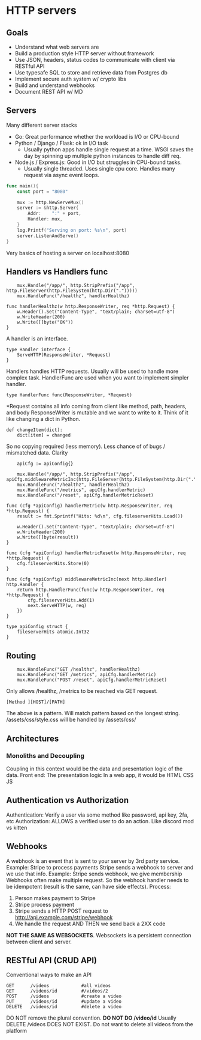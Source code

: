 # HTTP servers

## Goals

- Understand what web servers are
- Build a production style HTTP server without framework
- Use JSON, headers, status codes to communicate with client via RESTful API
- Use typesafe SQL to store and retrieve data from Postgres db
- Implement secure auth system w/ crypto libs
- Build and understand webhooks
- Document REST API w/ MD

## Servers

Many different server stacks

- Go: Great performance whether the workload is I/O or CPU-bound
- Python / Django / Flask: ok in I/O task
  - Usually python apps handle single request at a time. WSGI saves the day by spinning up multiple python instances to handle diff req.
- Node.js / Express.js: Good in I/O but struggles in CPU-bound tasks.
  - Usually single threaded. Uses single cpu core. Handles many request via async event loops.

```go
func main(){
	const port = "8080"

	mux := http.NewServeMux()
	server := &http.Server{
		Addr:    ":" + port,
		Handler: mux,
	}
	log.Printf("Serving on port: %s\n", port)
	server.ListenAndServe()
}
```

Very basics of hosting a server on localhost:8080

## Handlers vs Handlers func

```
	mux.Handle("/app/", http.StripPrefix("/app", http.FileServer(http.FileSystem(http.Dir(".")))))
	mux.HandleFunc("/healthz", handlerHealthz)

func handlerHealthz(w http.ResponseWriter, req *http.Request) {
	w.Header().Set("Content-Type", "text/plain; charset=utf-8")
	w.WriteHeader(200)
	w.Write([]byte("OK"))
}
```

A handler is an interface.

```
type Handler interface {
	ServeHTTP(ResponseWriter, *Request)
}
```

Handlers handles HTTP requests. Usually will be used to handle more complex task. HandlerFunc are used when you want to implement simpler handler.

```
type HandlerFunc func(ResponseWriter, *Request)
```

\*Request contains all info coming from client like method, path, headers, and body
ResponseWriter is mutable and we want to write to it. Think of it like changing a dict in Python.

```
def changeItem(dict):
	dict[item] = changed
```

So no copying required (less memory). Less chance of of bugs / mismatched data. Clarity

```
	apiCfg := apiConfig{}

	mux.Handle("/app/", http.StripPrefix("/app", apiCfg.middlewareMetricInc(http.FileServer(http.FileSystem(http.Dir("."))))))
	mux.HandleFunc("/healthz", handlerHealthz)
	mux.HandleFunc("/metrics", apiCfg.handlerMetric)
	mux.HandleFunc("/reset", apiCfg.handlerMetricReset)

func (cfg *apiConfig) handlerMetric(w http.ResponseWriter, req *http.Request) {
	result := fmt.Sprintf("Hits: %d\n", cfg.fileserverHits.Load())

	w.Header().Set("Content-Type", "text/plain; charset=utf-8")
	w.WriteHeader(200)
	w.Write([]byte(result))
}

func (cfg *apiConfig) handlerMetricReset(w http.ResponseWriter, req *http.Request) {
	cfg.fileserverHits.Store(0)
}

func (cfg *apiConfig) middlewareMetricInc(next http.Handler) http.Handler {
	return http.HandlerFunc(func(w http.ResponseWriter, req *http.Request) {
		cfg.fileserverHits.Add(1)
		next.ServeHTTP(w, req)
	})
}

type apiConfig struct {
	fileserverHits atomic.Int32
}
```

## Routing

```
	mux.HandleFunc("GET /healthz", handlerHealthz)
	mux.HandleFunc("GET /metrics", apiCfg.handlerMetric)
	mux.HandleFunc("POST /reset", apiCfg.handlerMetricReset)
```

Only allows /healthz, /metrics to be reached via GET request.

```
[Method ][HOST]/[PATH]
```

The above is a pattern. Will match pattern based on the longest string.
/assets/css/style.css will be handled by /assets/css/

## Architectures

### Monoliths and Decoupling

Coupling in this context would be the data and presentation logic of the data.
Front end: The presentation logic
In a web app, it would be HTML CSS JS

## Authentication vs Authorization

Authentication: Verify a user via some method like password, api key, 2fa, etc
Authorization: ALLOWS a verified user to do an action. Like discord mod vs kitten

## Webhooks

A webhook is an event that is sent to your server by 3rd party service. Example: Stripe to process payments
Stripe sends a webhook to server and we use that info. Example: Stripe sends webhook, we give membership
Webhooks often make multiple request. So the webhook handler needs to be idempotent (result is the same, can have side effects).
Process:

1. Person makes payment to Stripe
2. Stripe process payment
3. Stripe sends a HTTP POST request to http://api.example.com/stripe/webhook
4. We handle the request AND THEN we send back a 2XX code

**NOT THE SAME AS WEBSOCKETS**. Websockets is a persistent connection between client and server.

## RESTful API (CRUD API)

Conventional ways to make an API

```
GET      /videos            #all videos
GET      /videos/id         #/videos/2
POST     /videos            #create a video
PUT      /videos/id         #update a video
DELETE   /videos/id         #delete a video
```

DO NOT remove the plural convention. **DO NOT DO /video/id**
Usually DELETE /videos DOES NOT EXIST. Do not want to delete all videos from the platform
